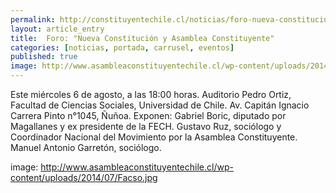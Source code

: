 ```yaml
---
permalink: http://constituyentechile.cl/noticias/foro-nueva-constitucion-asamblea-constituyente.html
layout: article_entry
title:  Foro: "Nueva Constitución y Asamblea Constituyente"
categories: [noticias, portada, carrusel, eventos]
published: true
image: http://www.asambleaconstituyentechile.cl/wp-content/uploads/2014/07/Facso.jpg
---
```


Este miércoles 6 de agosto, a las 18:00 horas.
Auditorio Pedro Ortiz, Facultad de Ciencias Sociales, Universidad de Chile.
Av. Capitán Ignacio Carrera Pinto n°1045, Ñuñoa.
Exponen:
Gabriel Boric, diputado por Magallanes y ex presidente de la FECH.
Gustavo Ruz, sociólogo y Coordinador Nacional del Movimiento por la Asamblea Constituyente.
Manuel Antonio Garretón, sociólogo.

image: http://www.asambleaconstituyentechile.cl/wp-content/uploads/2014/07/Facso.jpg
